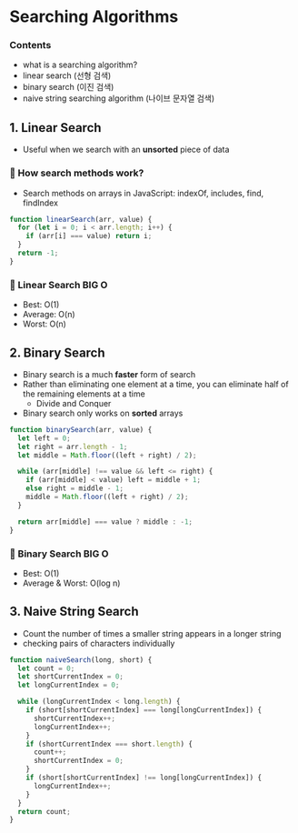 # Searching Algorithms

### Contents

- what is a searching algorithm?
- linear search (선형 검색)
- binary search (이진 검색)
- naive string searching algorithm (나이브 문자열 검색)

## 1. Linear Search

- Useful when we search with an **unsorted** piece of data

### 🔎 How search methods work?

- Search methods on arrays in JavaScript: indexOf, includes, find, findIndex

```js
function linearSearch(arr, value) {
  for (let i = 0; i < arr.length; i++) {
    if (arr[i] === value) return i;
  }
  return -1;
}
```

### 🔎 Linear Search BIG O

- Best: O(1)
- Average: O(n)
- Worst: O(n)


## 2. Binary Search

- Binary search is a much **faster** form of search
- Rather than eliminating one element at a time, you can eliminate half of the remaining elements at a time
  - Divide and Conquer
- Binary search only works on **sorted** arrays

```js
function binarySearch(arr, value) {
  let left = 0;
  let right = arr.length - 1;
  let middle = Math.floor((left + right) / 2);

  while (arr[middle] !== value && left <= right) {
    if (arr[middle] < value) left = middle + 1;
    else right = middle - 1;
    middle = Math.floor((left + right) / 2);
  }

  return arr[middle] === value ? middle : -1;
}
```

### 🔎 Binary Search BIG O

- Best: O(1)
- Average & Worst: O(log n)


## 3. Naive String Search

- Count the number of times a smaller string appears in a longer string
- checking pairs of characters individually

```js
function naiveSearch(long, short) {
  let count = 0;
  let shortCurrentIndex = 0;
  let longCurrentIndex = 0;

  while (longCurrentIndex < long.length) {
    if (short[shortCurrentIndex] === long[longCurrentIndex]) {
      shortCurrentIndex++;
      longCurrentIndex++;
    }
    if (shortCurrentIndex === short.length) {
      count++;
      shortCurrentIndex = 0;
    }
    if (short[shortCurrentIndex] !== long[longCurrentIndex]) {
      longCurrentIndex++;
    }
  }
  return count;
}
```
